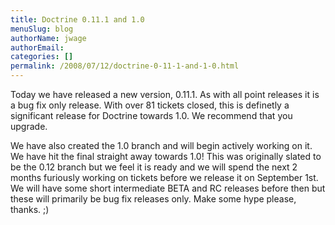 ```yaml
---
title: Doctrine 0.11.1 and 1.0
menuSlug: blog
authorName: jwage 
authorEmail: 
categories: []
permalink: /2008/07/12/doctrine-0-11-1-and-1-0.html
---
```

<p>

Today we have released a new version, 0.11.1. As with all point releases
it is a bug fix only release. With over 81 tickets closed, this is
definetly a significant release for Doctrine towards 1.0. We recommend
that you upgrade.

</p><p>

We have also created the 1.0 branch and will begin actively working on
it. We have hit the final straight away towards 1.0! This was originally
slated to be the 0.12 branch but we feel it is ready and we will spend
the next 2 months furiously working on tickets before we release it on
September 1st. We will have some short intermediate BETA and RC releases
before then but these will primarily be bug fix releases only. Make some
hype please, thanks. ;)

</p>



